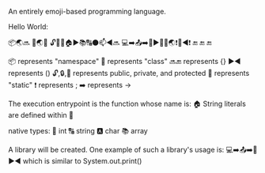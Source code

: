 An entirely emoji-based programming language.

Hello World:

📦🌏🔜
  📏🌏🔜
    🔓📌🔢🏠▶️📚🔠⚫📫◀️🔜
      💻➡️📤➡️🎦▶️💬👋🌏❗💬◀️❗
    🔚
  🔚
🔚

📦 represents "namespace"
📏 represents "class"
🔜🔚 represents {}
▶️◀️ ️represents ()
🔓,🔒,🔐 represents public, private, and protected
📌 represents "static"
️❗ represents ;
➡️ represents ->

The execution entrypoint is the function whose name is: 🏠
String literals are defined within 💬

native types:
  🔢  int
  🔠  string
  🅰  char
  📚  array

A library will be created.  One example of such a library's usage is:
 💻➡️📤➡️🎦▶️◀️ which is similar to System.out.print()
